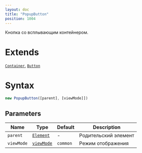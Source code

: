 ```yaml
---
layout: doc
title: "PopupButton"
position: 1004
---
```


Кнопка со всплывающим контейнером.

# Extends

[`Container`](../../Core/Container/), [`Button`](../Button/)

# Syntax

```js
new PopupButton([parent], [viewMode]])
```

## Parameters

|Name|Type|Default|Description|
|----|----|-------|-----------|
|`parent`|[`Element`](../../Core/Elements/Element)|-|Родительский элемент|
|`viewMode`|[`viewMode`](../../Core/viewMode/)|`common`|Режим отображения|
